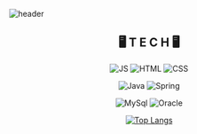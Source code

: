![header](https://capsule-render.vercel.app/api?type=waving&color=auto&height=300&section=header&text=TaeGyun%20&fontSize=70)

<div align=center>
  
## 🖥️ T E C H 🖥️
  ![JS](https://img.shields.io/badge/JavaScript-F7DF1E?style=flat-square&logo=JavaScript&logoColor=white)
  ![HTML](https://img.shields.io/badge/HTML-E34F26?style=flat-square&logo=HTML5&logoColor=white)
  ![CSS](https://img.shields.io/badge/CSS-1572B6?style=flat-square&logo=CSS3&logoColor=white)
  
  ![Java](https://img.shields.io/badge/Java-007396?style=flat-square&logo=Java&logoColor=white)
  ![Spring](https://img.shields.io/badge/Spring-6DB33F?style=flat-square&logo=Spring&logoColor=white)
  
  ![MySql](https://img.shields.io/badge/MySql-4479A1?style=flat-square&logo=MySql&logoColor=white)
  ![Oracle](https://img.shields.io/badge/Oracle-F80000?style=flat-square&logo=Oracle&logoColor=white)
  
  
  [![Top Langs](https://github-readme-stats.vercel.app/api/top-langs/?username=TaeGyunn)](https://github.com/TaeGyunn)



  




